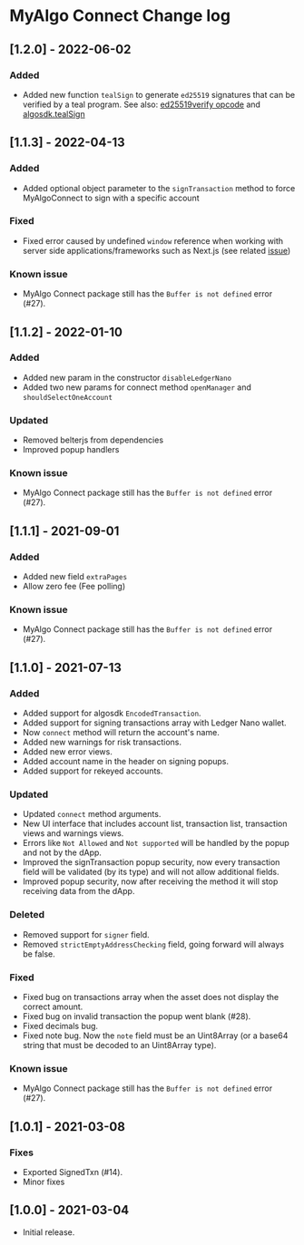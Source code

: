 # MyAlgo Connect Change log

## [1.2.0] - 2022-06-02

### Added

 - Added new function `tealSign` to generate `ed25519` signatures that can be verified by a teal program. See also: [ed25519verify opcode](https://developer.algorand.org/docs/get-details/dapps/avm/teal/opcodes/#ed25519verify) and [algosdk.tealSign](https://algorand.github.io/js-algorand-sdk/modules.html#tealSign)

## [1.1.3] - 2022-04-13

### Added

 - Added optional object parameter to the `signTransaction` method to force MyAlgoConnect to sign with a specific account

### Fixed

 - Fixed error caused by undefined `window` reference when working with server side applications/frameworks such as Next.js (see related [issue](https://github.com/randlabs/communication-bridge/issues/5))

### Known issue

- MyAlgo Connect package still has the `Buffer is not defined` error (#27).

## [1.1.2] - 2022-01-10

### Added

- Added new param in the constructor `disableLedgerNano`
- Added two new params for connect method `openManager` and `shouldSelectOneAccount`

### Updated

- Removed belterjs from dependencies
- Improved popup handlers

### Known issue

- MyAlgo Connect package still has the `Buffer is not defined` error (#27).

## [1.1.1] - 2021-09-01

### Added

- Added new field `extraPages`
- Allow zero fee (Fee polling)

### Known issue

- MyAlgo Connect package still has the `Buffer is not defined` error (#27).

## [1.1.0] - 2021-07-13

### Added

- Added support for algosdk `EncodedTransaction`.
- Added support for signing transactions array with Ledger Nano wallet.
- Now `connect` method will return the account's name.
- Added new warnings for risk transactions.
- Added new error views.
- Added account name in the header on signing popups.
- Added support for rekeyed accounts.

### Updated

- Updated `connect` method arguments.
- New UI interface that includes account list, transaction list, transaction views and warnings views.
- Errors like `Not Allowed` and `Not supported` will be handled by the popup and not by the dApp.
- Improved the signTransaction popup security, now every transaction field will be validated (by its type) and will not allow additional fields.
- Improved popup security, now after receiving the method it will stop receiving data from the dApp.

### Deleted

- Removed support for `signer` field.
- Removed `strictEmptyAddressChecking` field, going forward will always be false.

### Fixed

- Fixed bug on transactions array when the asset does not display the correct amount.
- Fixed bug on invalid transaction the popup went blank (#28).
- Fixed decimals bug.
- Fixed note bug. Now the `note` field must be an Uint8Array (or a base64 string that must be decoded to an Uint8Array type).

### Known issue

- MyAlgo Connect package still has the `Buffer is not defined` error (#27).

## [1.0.1] - 2021-03-08

### Fixes

- Exported SignedTxn (#14).
- Minor fixes

## [1.0.0] - 2021-03-04

- Initial release.
